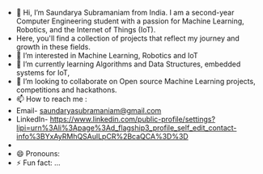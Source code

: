 - 👋 Hi, I’m Saundarya Subramaniam from India. I am a second-year Computer Engineering student with a passion for Machine Learning, Robotics, and the Internet of Things (IoT).
-  Here, you'll find a collection of projects that reflect my journey and growth in these fields.
- 👀 I’m interested in Machine Learning, Robotics and IoT
- 🌱 I’m currently learning Algorithms and Data Structures, embedded systems for IoT, 
- 💞️ I’m looking to collaborate on Open source Machine Learning projects, competitions and hackathons.
- 📫 How to reach me :
- Email- saundaryasubramaniam@gmail.com
- LinkedIn- https://www.linkedin.com/public-profile/settings?lipi=urn%3Ali%3Apage%3Ad_flagship3_profile_self_edit_contact-info%3BYxAyRMhQSAulLpCR%2BcaQCA%3D%3D
- 
- 😄 Pronouns: 
- ⚡ Fun fact: ...

<!---
saun09/saun09 is a ✨ special ✨ repository because its `README.md` (this file) appears on your GitHub profile.
You can click the Preview link to take a look at your changes.
--->
